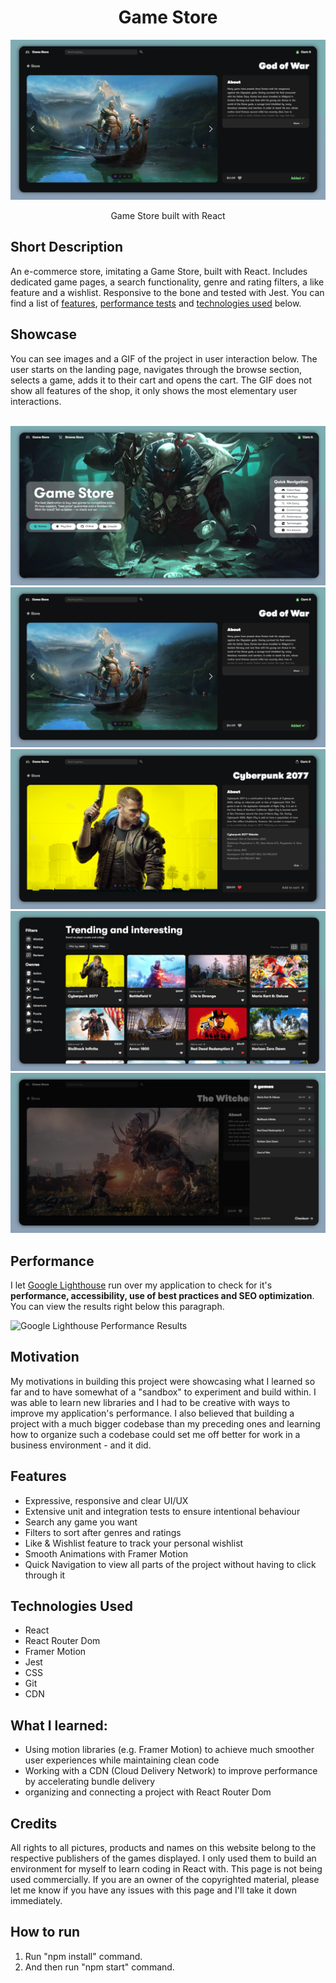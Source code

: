 <h1 align="center">Game Store</h1>

![](/src/Resources/image/preview1.png)
<p align="center">
  Game Store built with React
</p>

## Short Description
An e-commerce store, imitating a Game Store, built with React. Includes dedicated game pages, a search functionality, genre and rating filters, a like feature and a wishlist. Responsive to the bone and tested with Jest. You can find a list of [features](#markdown-header-features), [performance tests](#performance) and [technologies used](#technologies-used) below.

## Showcase
You can see images and a GIF of the project in user interaction below. The user starts on the landing page, navigates through the browse section, selects a game, adds it to their cart and opens the cart. The GIF does not show all features of the shop, it only shows the most elementary user interactions. <br /> <br />

![](/src/Resources/image/preview0.png)
![](/src/Resources/image/preview1.png)
![](/src/Resources/image/preview2.png)
![](/src/Resources/image/preview3.png)
![](/src/Resources/image/preview4.png)

## Performance
I let [Google Lighthouse](https://chrome.google.com/webstore/detail/lighthouse/blipmdconlkpinefehnmjammfjpmpbjk?hl=de) run over my application to check for it's **performance, accessibility, use of best practices and SEO optimization**. You can view the results right below this paragraph.

![Google Lighthouse Performance Results](https://i.ibb.co/qkXkY5W/report1.png)

## Motivation
My motivations in building this project were showcasing what I learned so far and to have somewhat of a "sandbox" to experiment and build within. I was able to learn new libraries and I had to be creative with ways to improve my application's performance. I also believed that building a project with a much bigger codebase than my preceding ones and learning how to organize such a codebase could set me off better for work in a business environment - and it did.

## Features
- Expressive, responsive and clear UI/UX
- Extensive unit and integration tests to ensure intentional behaviour
- Search any game you want
- Filters to sort after genres and ratings
- Like & Wishlist feature to track your personal wishlist
- Smooth Animations with Framer Motion
- Quick Navigation to view all parts of the project without having to click through it

## Technologies Used
- React
- React Router Dom
- Framer Motion
- Jest
- CSS
- Git
- CDN 

## What I learned:
- Using motion libraries (e.g. Framer Motion) to achieve much smoother user experiences while maintaining clean code
- Working with a CDN (Cloud Delivery Network) to improve performance by accelerating bundle delivery
- organizing and connecting a project with React Router Dom

## Credits
All rights to all pictures, products and names on this website belong to the respective publishers of the games displayed. I only used them to build an environment for myself to learn coding in React with. This page is not being used commercially. If you are an owner of the copyrighted material, please let me know if you have any issues with this page and I'll take it down immediately.

## How to run
1. Run "npm install" command.
2. And then run "npm start" command.
